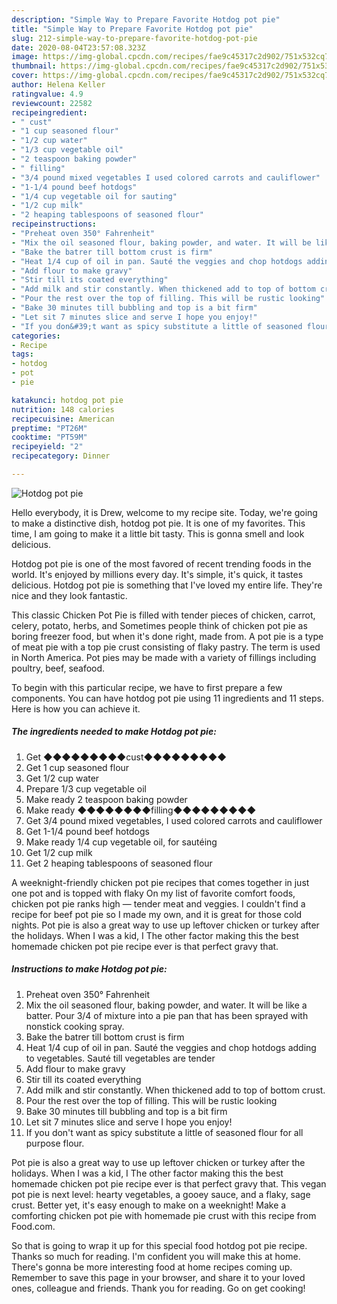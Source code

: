 ```yaml
---
description: "Simple Way to Prepare Favorite Hotdog pot pie"
title: "Simple Way to Prepare Favorite Hotdog pot pie"
slug: 212-simple-way-to-prepare-favorite-hotdog-pot-pie
date: 2020-08-04T23:57:08.323Z
image: https://img-global.cpcdn.com/recipes/fae9c45317c2d902/751x532cq70/hotdog-pot-pie-recipe-main-photo.jpg
thumbnail: https://img-global.cpcdn.com/recipes/fae9c45317c2d902/751x532cq70/hotdog-pot-pie-recipe-main-photo.jpg
cover: https://img-global.cpcdn.com/recipes/fae9c45317c2d902/751x532cq70/hotdog-pot-pie-recipe-main-photo.jpg
author: Helena Keller
ratingvalue: 4.9
reviewcount: 22582
recipeingredient:
- " cust"
- "1 cup seasoned flour"
- "1/2 cup water"
- "1/3 cup vegetable oil"
- "2 teaspoon baking powder"
- " filling"
- "3/4 pound mixed vegetables I used colored carrots and cauliflower"
- "1-1/4 pound beef hotdogs"
- "1/4 cup vegetable oil for sauting"
- "1/2 cup milk"
- "2 heaping tablespoons of seasoned flour"
recipeinstructions:
- "Preheat oven 350° Fahrenheit"
- "Mix the oil seasoned flour, baking powder, and water. It will be like a batter. Pour 3/4 of mixture into a pie pan that has been sprayed with nonstick cooking spray."
- "Bake the batrer till bottom crust is firm"
- "Heat 1/4 cup of oil in pan. Sauté the veggies and chop hotdogs adding to vegetables. Sauté till vegetables are tender"
- "Add flour to make gravy"
- "Stir till its coated everything"
- "Add milk and stir constantly. When thickened add to top of bottom crust."
- "Pour the rest over the top of filling. This will be rustic looking"
- "Bake 30 minutes till bubbling and top is a bit firm"
- "Let sit 7 minutes slice and serve I hope you enjoy!"
- "If you don&#39;t want as spicy substitute a little of seasoned flour for all purpose flour."
categories:
- Recipe
tags:
- hotdog
- pot
- pie

katakunci: hotdog pot pie 
nutrition: 148 calories
recipecuisine: American
preptime: "PT26M"
cooktime: "PT59M"
recipeyield: "2"
recipecategory: Dinner

---
```



![Hotdog pot pie](https://img-global.cpcdn.com/recipes/fae9c45317c2d902/751x532cq70/hotdog-pot-pie-recipe-main-photo.jpg)

Hello everybody, it is Drew, welcome to my recipe site. Today, we're going to make a distinctive dish, hotdog pot pie. It is one of my favorites. This time, I am going to make it a little bit tasty. This is gonna smell and look delicious.

Hotdog pot pie is one of the most favored of recent trending foods in the world. It's enjoyed by millions every day. It's simple, it's quick, it tastes delicious. Hotdog pot pie is something that I've loved my entire life. They're nice and they look fantastic.

This classic Chicken Pot Pie is filled with tender pieces of chicken, carrot, celery, potato, herbs, and Sometimes people think of chicken pot pie as boring freezer food, but when it&#39;s done right, made from. A pot pie is a type of meat pie with a top pie crust consisting of flaky pastry. The term is used in North America. Pot pies may be made with a variety of fillings including poultry, beef, seafood.


To begin with this particular recipe, we have to first prepare a few components. You can have hotdog pot pie using 11 ingredients and 11 steps. Here is how you can achieve it.

<!--inarticleads1-->

##### The ingredients needed to make Hotdog pot pie:

1. Get  ◆◆◆◆◆◆◆◆◆cust◆◆◆◆◆◆◆◆◆
1. Get 1 cup seasoned flour
1. Get 1/2 cup water
1. Prepare 1/3 cup vegetable oil
1. Make ready 2 teaspoon baking powder
1. Make ready  ◆◆◆◆◆◆◆◆filling◆◆◆◆◆◆◆◆◆
1. Get 3/4 pound mixed vegetables, I used colored carrots and cauliflower
1. Get 1-1/4 pound beef hotdogs
1. Make ready 1/4 cup vegetable oil, for sautéing
1. Get 1/2 cup milk
1. Get 2 heaping tablespoons of seasoned flour


A weeknight-friendly chicken pot pie recipes that comes together in just one pot and is topped with flaky On my list of favorite comfort foods, chicken pot pie ranks high — tender meat and veggies. I couldn&#39;t find a recipe for beef pot pie so I made my own, and it is great for those cold nights. Pot pie is also a great way to use up leftover chicken or turkey after the holidays. When I was a kid, I The other factor making this the best homemade chicken pot pie recipe ever is that perfect gravy that. 

<!--inarticleads2-->

##### Instructions to make Hotdog pot pie:

1. Preheat oven 350° Fahrenheit
1. Mix the oil seasoned flour, baking powder, and water. It will be like a batter. Pour 3/4 of mixture into a pie pan that has been sprayed with nonstick cooking spray.
1. Bake the batrer till bottom crust is firm
1. Heat 1/4 cup of oil in pan. Sauté the veggies and chop hotdogs adding to vegetables. Sauté till vegetables are tender
1. Add flour to make gravy
1. Stir till its coated everything
1. Add milk and stir constantly. When thickened add to top of bottom crust.
1. Pour the rest over the top of filling. This will be rustic looking
1. Bake 30 minutes till bubbling and top is a bit firm
1. Let sit 7 minutes slice and serve I hope you enjoy!
1. If you don&#39;t want as spicy substitute a little of seasoned flour for all purpose flour.


Pot pie is also a great way to use up leftover chicken or turkey after the holidays. When I was a kid, I The other factor making this the best homemade chicken pot pie recipe ever is that perfect gravy that. This vegan pot pie is next level: hearty vegetables, a gooey sauce, and a flaky, sage crust. Better yet, it&#39;s easy enough to make on a weeknight! Make a comforting chicken pot pie with homemade pie crust with this recipe from Food.com. 

So that is going to wrap it up for this special food hotdog pot pie recipe. Thanks so much for reading. I'm confident you will make this at home. There's gonna be more interesting food at home recipes coming up. Remember to save this page in your browser, and share it to your loved ones, colleague and friends. Thank you for reading. Go on get cooking!
